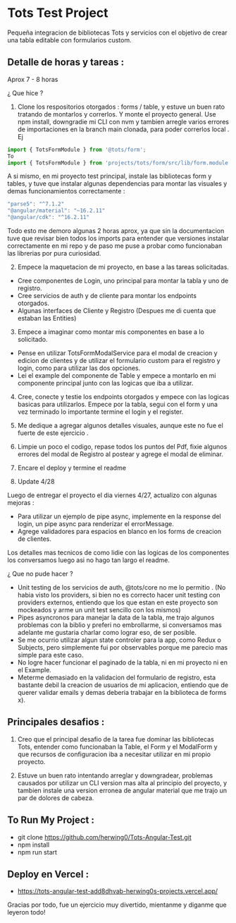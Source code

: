 
# Tots Test Project

Pequeña integracion de bibliotecas Tots y servicios con el objetivo de crear una tabla editable con formularios custom.


## Detalle de horas y tareas : 
Aprox 7 - 8 horas

¿ Que hice ?

 1) Clone los respositorios otorgados :  forms / table, y estuve un buen rato tratando de montarlos y correrlos. Y monte el proyecto general.
Use npm install, downgradie mi CLI con nvm y tambien arregle varios errores de importaciones en la branch main clonada, para poder correrlos local .
Ej 
```javascript
import { TotsFormModule } from '@tots/form';
To
import { TotsFormModule } from 'projects/tots/form/src/lib/form.module';

```
A si mismo, en mi proyecto test principal, instale las bibliotecas form y tables, y tuve que instalar algunas dependencias para montar las visuales y demas funcionamientos correctamente : 

```javascript
"parse5": "^7.1.2"
"@angular/material": "~16.2.11"
"@angular/cdk": "^16.2.11"
```
Todo esto me demoro algunas 2 horas aprox, ya que sin la documentacion tuve que revisar bien todos los imports para entender que versiones instalar correctamente en mi repo y de paso me puse a probar como funcionaban las librerias por pura curiosidad.

2) Empece la maquetacion de mi proyecto, en base a las tareas solicitadas.
- Cree componentes de Login, uno principal para montar la tabla y uno de registro.
- Cree servicios de auth y de cliente para montar los endpoints otorgados.
- Algunas interfaces de Cliente y Registro (Despues me di cuenta que estaban las Entities)

3) Empece a imaginar como montar mis componentes en base a lo solicitado.
- Pense en utilizar TotsFormModalService para el modal de creacion y edicion de clientes y de utilizar el formulario custom para el registro y login, como para utilizar las dos opciones.
- Lei el example del componente de Table y empece a montarlo en mi componente principal junto con las logicas que iba a utilizar.

4) Cree, conecte y testie los endpoints otorgados y empece con las logicas basicas para utilizarlos. Empece por la tabla, segui con el form y una vez terminado lo importante termine el login y el register. 

6) Me dedique a agregar algunos detalles visuales, aunque este no fue el fuerte de este ejercicio .

7) Limpie un poco el codigo, repase todos los puntos del Pdf, fixie algunos errores del modal de Registro al postear y agrege el modal de eliminar.

8) Encare el deploy y termine el readme 

9) Update 4/28

Luego de entregar el proyecto el dia viernes 4/27, actualizo con algunas mejoras :

- Para utilizar un ejemplo de pipe async, implemente en la response del login, un pipe async para renderizar el errorMessage.
- Agrege validadores para espacios en blanco en los forms de creacion de clientes.


Los detalles mas tecnicos de como lidie con las logicas de los componentes los conversamos luego asi no hago tan largo el readme.

¿ Que no pude hacer ?
- Unit testing de los servicios de auth, @tots/core no me lo permitio . (No habia visto los providers, si bien no es correcto hacer unit testing con providers externos, entiendo que los que estan en este proyecto son mockeados y arme un unit test sencillo con los mismos)
- Pipes asyncronos para manejar la data de la tabla, me trajo algunos problemas con la biblio y preferi no embrollarme, si conversamos mas adelante me gustaria charlar como lograr eso, de ser posible.
- Se me ocurrio utilizar algun state controler para la app, como Redux o Subjects, pero simplemente fui por observables porque me parecio mas simple para este caso.
- No logre hacer funcionar el paginado de la tabla, ni en mi proyecto ni en el Example.
- Meterme demasiado en la validacion del formulario de registro, esta bastante debil la creacion de usuarios de mi aplicacion, entiendo que de querer validar emails y demas deberia trabajar en la biblioteca de forms x).

## Principales desafios :
1) Creo que el principal desafio de la tarea fue dominar las bibliotecas Tots, entender como funcionaban la Table, el Form y el ModalForm y que recursos de configuracion iba a necesitar utilizar en mi propio proyecto.

2) Estuve un buen rato intentando arreglar y downgradear, problemas causados por utilizar un CLI version mas alta al principio del proyecto, y tambien instale una version erronea de angular material que me trajo un par de dolores de cabeza.


## To Run My Project :

- git clone https://github.com/herwing0/Tots-Angular-Test.git 
- npm install
- npm run start

## Deploy en Vercel :

- https://tots-angular-test-add8dhvab-herwing0s-projects.vercel.app/

Gracias por todo, fue un ejercicio muy divertido, mientanme y diganme que leyeron todo!
